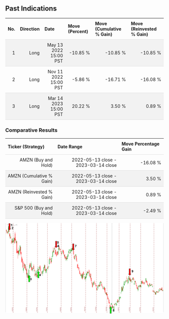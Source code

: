 
<style>
.hits {
            border-collapse: collapse;
            width: 100%;
        }
        .hits th, td {
            padding: 8px;
            border-bottom: 1px solid #ddd;
        }
        
        .hits td {text-align: right;}
        .hits th {text-align: left;}
        
        .hits tr:nth-child(even) {
            background-color: #f2f2f2;
        }
        
        .chartCol {
            width: 50%;
            float: left;
            padding: 20px;
        }  
</style>
    
<br>

## Past Indications

<table class="hits">
    <tr>
        <th>No.</th>
        <th>Direction</th>
        <th>Date</th>
        <th>Move (Percent)</th>
        <th>Move (Cumulative % Gain)</th>
        <th>Move (Reinvested % Gain)</th>
      </tr>
    <tr>
        <td>1</td>
        <td>Long</td>
        <td>May 13 2022 15:00 PST</td>
        <td>-10.85 %</td>
        <td>-10.85 %</td>
        <td>-10.85 %</td>
    </tr>
    <tr>
        <td>2</td>
        <td>Long</td>
        <td>Nov 11 2022 15:00 PST</td>
        <td>-5.86 %</td>
        <td>-16.71 %</td>
        <td>-16.08 %</td>
    </tr>
    <tr>
        <td>3</td>
        <td>Long</td>
        <td>Mar 14 2023 15:00 PST</td>
        <td>20.22 %</td>
        <td>3.50 %</td>
        <td>0.89 %</td>
    </tr>
    
</table>

### Comparative Results

<table class="hits">
    <thead>
        <th>Ticker (Strategy)</th>
        <th>Date Range</th>
        <th>Move Percentage Gain</th>
    </thead>
    <tbody>
        <tr>
            <td>AMZN (Buy and Hold)</td>
            <td>2022-05-13 close - 2023-03-14 close</td>
            <td>-16.08 %</td>
        </tr>
        <tr>
            <td>AMZN (Cumulative % Gain)</td>
            <td>2022-05-13 close - 2023-03-14 close</td>
            <td>3.50 %</td>
        </tr>
        <tr>
            <td>AMZN (Reinvested % Gain)</td>
            <td>2022-05-13 close - 2023-03-14 close</td>
            <td>0.89 %</td>
        </tr>
        <tr>
            <td>S&P 500 (Buy and Hold)</td>
            <td>2022-05-13 close - 2023-03-14 close</td>
            <td>-2.49 %</td>
        </tr>
    </tbody>
</table>

![Plot](charts/TSLAstatic.png)